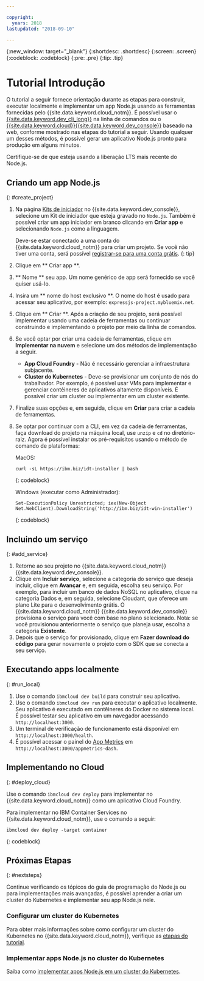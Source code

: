 ```yaml
---

copyright:
  years: 2018
lastupdated: "2018-09-10"

---
```


{:new_window: target="_blank"}
{:shortdesc: .shortdesc}
{:screen: .screen}
{:codeblock: .codeblock}
{:pre: .pre}
{:tip: .tip}

# Tutorial Introdução

O tutorial a seguir fornece orientação durante as etapas para construir, executar localmente e implementar um app Node.js usando as ferramentas fornecidas pelo {{site.data.keyword.cloud_notm}}. É possível usar o [{{site.data.keyword.dev_cli_long}}](https://console.bluemix.net/docs/cloudnative/dev_cli.html#add-cli) na linha de comandos ou o [{{site.data.keyword.cloud}}{{site.data.keyword.dev_console}}](https://console.bluemix.net/developer/appservice/dashboard) baseado na web, conforme mostrado nas etapas do tutorial a seguir. Usando qualquer um desses métodos, é possível gerar um aplicativo Node.js pronto para produção em alguns minutos.

Certifique-se de que esteja usando a liberação LTS mais recente do Node.js.

## Criando um app Node.js
{: #create_project}

1. Na página [Kits de iniciador](https://console.bluemix.net/developer/appservice/starter-kits) no {{site.data.keyword.dev_console}}, selecione um Kit de iniciador que esteja gravado no `Node.js`. Também é possível criar um app iniciador em branco clicando em **Criar app** e selecionando `Node.js` como a linguagem.

    Deve-se estar conectado a uma conta do {{site.data.keyword.cloud_notm}} para criar um projeto. Se você não tiver uma conta, será possível [registrar-se para uma conta grátis](https://console.bluemix.net/registration).
    {: tip}

2. Clique em  ** Criar app **.
3. ** Nome **  seu app. Um nome genérico de app será fornecido se você quiser usá-lo.
4. Insira um  ** nome do host exclusivo **. O nome do host é usado para acessar seu aplicativo, por exemplo: `expressjs-project.mybluemix.net`.
5. Clique em  ** Criar **. Após a criação de seu projeto, será possível implementar usando uma cadeia de ferramentas ou continuar construindo e implementando o projeto por meio da linha de comandos.
6. Se você optar por criar uma cadeia de ferramentas, clique em **Implementar na nuvem** e selecione um dos métodos de implementação a seguir.
    * **App Cloud Foundry** - Não é necessário gerenciar a infraestrutura subjacente.
    * **Cluster do Kubernetes** - Deve-se provisionar um conjunto de nós do trabalhador. Por exemplo, é possível usar VMs para implementar e gerenciar contêineres de aplicativos altamente disponíveis. É possível criar um cluster ou implementar em um cluster existente.

7. Finalize suas opções e, em seguida, clique em **Criar** para criar a cadeia de ferramentas.

8. Se optar por continuar com a CLI, em vez da cadeia de ferramentas, faça download do projeto na máquina local, use `unzip` e `cd` no diretório-raiz. Agora é possível instalar os pré-requisitos usando o método de comando de plataformas:

    MacOS:
    ```
    curl -sL https://ibm.biz/idt-installer | bash
    ```
    {: codeblock}

    Windows (executar como Administrador):
    ```
    Set-ExecutionPolicy Unrestricted; iex(New-Object Net.WebClient).DownloadString('http://ibm.biz/idt-win-installer')
    ```
    {: codeblock}

## Incluindo um serviço
{: #add_service}

1. Retorne ao seu projeto no  {{site.data.keyword.cloud_notm}}  {{site.data.keyword.dev_console}}.
2. Clique em **Incluir serviço**, selecione a categoria do serviço que deseja incluir, clique em **Avançar** e, em seguida, escolha seu serviço. Por exemplo, para incluir um banco de dados NoSQL no aplicativo, clique na categoria Dados e, em seguida, selecione Cloudant, que oferece um plano Lite para o desenvolvimento grátis. O {{site.data.keyword.cloud_notm}} {{site.data.keyword.dev_console}} provisiona o serviço para você com base no plano selecionado.
Nota: se você provisionou anteriormente o serviço que planeja usar, escolha a categoria **Existente**.
3. Depois que o serviço for provisionado, clique em **Fazer download do código** para gerar novamente o projeto com o SDK que se conecta a seu serviço.

<!--
<video of creating a project and adding a service>
-->

## Executando apps localmente
{: #run_local}

1. Use o comando `ibmcloud dev build` para construir seu aplicativo.
2. Use o comando `ibmcloud dev run` para executar o aplicativo localmente. Seu aplicativo é executado em contêineres do Docker no sistema local. É possível testar seu aplicativo em um navegador acessando `http://localhost:3000`.
3. Um terminal de verificação de funcionamento está disponível em `http://localhost:3000/health`.
4. É possível acessar o painel do [App Metrics](https://developer.ibm.com/node/monitoring-post-mortem/application-metrics-node-js/) em `http://localhost:3000/appmetrics-dash`.

<!--
<video>
-->

## Implementando no Cloud
{: #deploy_cloud}

Use o comando `ibmcloud dev deploy` para implementar no {{site.data.keyword.cloud_notm}} como um aplicativo Cloud Foundry. 

Para implementar no IBM Container Services no {{site.data.keyword.cloud_notm}}, use o comando a seguir:
```
ibmcloud dev deploy -target container 
```
{: codeblock}

## Próximas Etapas
{: #nextsteps}

Continue verificando os tópicos do guia de programação do Node.js ou para implementações mais avançadas, é possível aprender a criar um cluster do Kubernetes e implementar seu app Node.js nele.

### Configurar um cluster do Kubernetes
Para obter mais informações sobre como configurar um cluster do Kubernetes no {{site.data.keyword.cloud_notm}}, verifique as [etapas do tutorial](https://console.bluemix.net/docs/containers/cs_clusters.html#clusters).

### Implementar apps Node.js no cluster do Kubernetes
Saiba como [implementar apps Node.js em um cluster do Kubernetes](../containers/cs_tutorials_apps.html).
